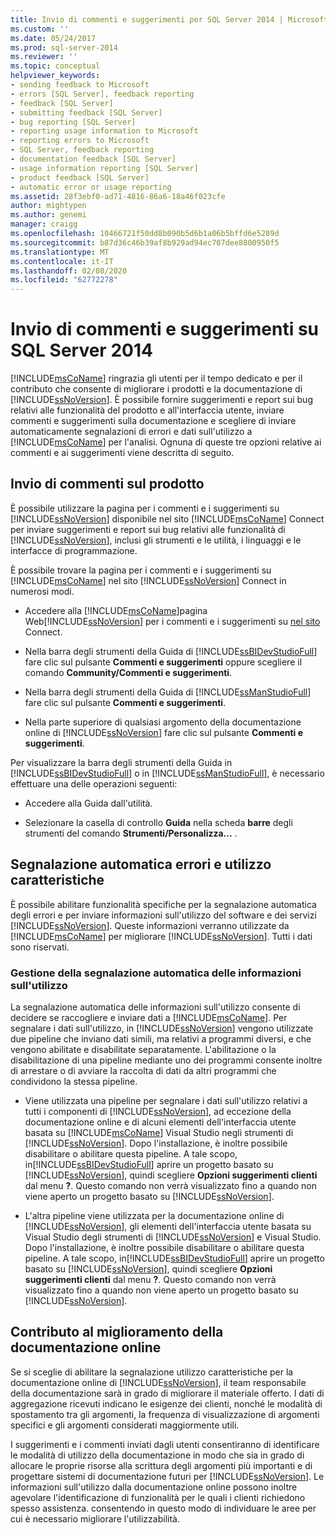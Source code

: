 ```yaml
---
title: Invio di commenti e suggerimenti per SQL Server 2014 | Microsoft Docs
ms.custom: ''
ms.date: 05/24/2017
ms.prod: sql-server-2014
ms.reviewer: ''
ms.topic: conceptual
helpviewer_keywords:
- sending feedback to Microsoft
- errors [SQL Server], feedback reporting
- feedback [SQL Server]
- submitting feedback [SQL Server]
- bug reporting [SQL Server]
- reporting usage information to Microsoft
- reporting errors to Microsoft
- SQL Server, feedback reporting
- documentation feedback [SQL Server]
- usage information reporting [SQL Server]
- product feedback [SQL Server]
- automatic error or usage reporting
ms.assetid: 28f3ebf0-ad71-4816-86a6-18a46f023cfe
author: mightypen
ms.author: genemi
manager: craigg
ms.openlocfilehash: 10466721f50dd8b090b5d6b1a06b5bffd6e5289d
ms.sourcegitcommit: b87d36c46b39af8b929ad94ec707dee8800950f5
ms.translationtype: MT
ms.contentlocale: it-IT
ms.lasthandoff: 02/08/2020
ms.locfileid: "62772278"
---
```

# <a name="providing-feedback-for-sql-server-2014"></a>Invio di commenti e suggerimenti su SQL Server 2014
  
  [!INCLUDE[msCoName](../includes/msconame-md.md)] ringrazia gli utenti per il tempo dedicato e per il contributo che consente di migliorare i prodotti e la documentazione di [!INCLUDE[ssNoVersion](../includes/ssnoversion-md.md)]. È possibile fornire suggerimenti e report sui bug relativi alle funzionalità del prodotto e all'interfaccia utente, inviare commenti e suggerimenti sulla documentazione e scegliere di inviare automaticamente segnalazioni di errori e dati sull'utilizzo a [!INCLUDE[msCoName](../includes/msconame-md.md)] per l'analisi. Ognuna di queste tre opzioni relative ai commenti e ai suggerimenti viene descritta di seguito.  
  
## <a name="submitting-feedback-about-the-product"></a>Invio di commenti sul prodotto  
 È possibile utilizzare la pagina per i commenti e i suggerimenti su [!INCLUDE[ssNoVersion](../includes/ssnoversion-md.md)] disponibile nel sito [!INCLUDE[msCoName](../includes/msconame-md.md)] Connect per inviare suggerimenti e report sui bug relativi alle funzionalità di [!INCLUDE[ssNoVersion](../includes/ssnoversion-md.md)], inclusi gli strumenti e le utilità, i linguaggi e le interfacce di programmazione.  
  
 È possibile trovare la pagina per i commenti e i suggerimenti su [!INCLUDE[msCoName](../includes/msconame-md.md)] nel sito [!INCLUDE[ssNoVersion](../includes/ssnoversion-md.md)] Connect in numerosi modi.  
  
-   Accedere alla [!INCLUDE[msCoName](../includes/msconame-md.md)]pagina Web[!INCLUDE[ssNoVersion](../includes/ssnoversion-md.md)] per i commenti e i suggerimenti su [ nel sito ](https://go.microsoft.com/fwlink/?linkid=34178) Connect.  
  
-   Nella barra degli strumenti della Guida di [!INCLUDE[ssBIDevStudioFull](../includes/ssbidevstudiofull-md.md)] fare clic sul pulsante **Commenti e suggerimenti** oppure scegliere il comando **Community/Commenti e suggerimenti**.  
  
-   Nella barra degli strumenti della Guida di [!INCLUDE[ssManStudioFull](../includes/ssmanstudiofull-md.md)] fare clic sul pulsante **Commenti e suggerimenti**.  
  
-   Nella parte superiore di qualsiasi argomento della documentazione online di [!INCLUDE[ssNoVersion](../includes/ssnoversion-md.md)] fare clic sul pulsante **Commenti e suggerimenti**.  
  
 Per visualizzare la barra degli strumenti della Guida in [!INCLUDE[ssBIDevStudioFull](../includes/ssbidevstudiofull-md.md)] o in [!INCLUDE[ssManStudioFull](../includes/ssmanstudiofull-md.md)], è necessario effettuare una delle operazioni seguenti:  
  
-   Accedere alla Guida dall'utilità.  
  
-   Selezionare la casella di controllo **Guida** nella scheda **barre** degli strumenti del comando **Strumenti/Personalizza...** .  
  
## <a name="automatic-error-and-usage-reporting"></a>Segnalazione automatica errori e utilizzo caratteristiche  
 È possibile abilitare funzionalità specifiche per la segnalazione automatica degli errori e per inviare informazioni sull'utilizzo del software e dei servizi [!INCLUDE[ssNoVersion](../includes/ssnoversion-md.md)]. Queste informazioni verranno utilizzate da [!INCLUDE[msCoName](../includes/msconame-md.md)] per migliorare [!INCLUDE[ssNoVersion](../includes/ssnoversion-md.md)]. Tutti i dati sono riservati.  
  
### <a name="managing-automatic-usage-reporting"></a>Gestione della segnalazione automatica delle informazioni sull'utilizzo  
 La segnalazione automatica delle informazioni sull'utilizzo consente di decidere se raccogliere e inviare dati a [!INCLUDE[msCoName](../includes/msconame-md.md)]. Per segnalare i dati sull'utilizzo, in [!INCLUDE[ssNoVersion](../includes/ssnoversion-md.md)] vengono utilizzate due pipeline che inviano dati simili, ma relativi a programmi diversi, e che vengono abilitate e disabilitate separatamente. L'abilitazione o la disabilitazione di una pipeline mediante uno dei programmi consente inoltre di arrestare o di avviare la raccolta di dati da altri programmi che condividono la stessa pipeline.  
  
-   Viene utilizzata una pipeline per segnalare i dati sull'utilizzo relativi a tutti i componenti di [!INCLUDE[ssNoVersion](../includes/ssnoversion-md.md)], ad eccezione della documentazione online e di alcuni elementi dell'interfaccia utente basata su [!INCLUDE[msCoName](../includes/msconame-md.md)] Visual Studio negli strumenti di [!INCLUDE[ssNoVersion](../includes/ssnoversion-md.md)]. Dopo l'installazione, è inoltre possibile disabilitare o abilitare questa pipeline. A tale scopo, in[!INCLUDE[ssBIDevStudioFull](../includes/ssbidevstudiofull-md.md)] aprire un progetto basato su [!INCLUDE[ssNoVersion](../includes/ssnoversion-md.md)], quindi scegliere **Opzioni suggerimenti clienti** dal menu **?**. Questo comando non verrà visualizzato fino a quando non viene aperto un progetto basato su [!INCLUDE[ssNoVersion](../includes/ssnoversion-md.md)].  
  
-   L'altra pipeline viene utilizzata per la documentazione online di [!INCLUDE[ssNoVersion](../includes/ssnoversion-md.md)], gli elementi dell'interfaccia utente basata su Visual Studio degli strumenti di [!INCLUDE[ssNoVersion](../includes/ssnoversion-md.md)] e Visual Studio. Dopo l'installazione, è inoltre possibile disabilitare o abilitare questa pipeline. A tale scopo, in[!INCLUDE[ssBIDevStudioFull](../includes/ssbidevstudiofull-md.md)] aprire un progetto basato su [!INCLUDE[ssNoVersion](../includes/ssnoversion-md.md)], quindi scegliere **Opzioni suggerimenti clienti** dal menu **?**. Questo comando non verrà visualizzato fino a quando non viene aperto un progetto basato su [!INCLUDE[ssNoVersion](../includes/ssnoversion-md.md)].  
  
## <a name="helping-build-a-better-books-online"></a>Contributo al miglioramento della documentazione online  
 Se si sceglie di abilitare la segnalazione utilizzo caratteristiche per la documentazione online di [!INCLUDE[ssNoVersion](../includes/ssnoversion-md.md)], il team responsabile della documentazione sarà in grado di migliorare il materiale offerto. I dati di aggregazione ricevuti indicano le esigenze dei clienti, nonché le modalità di spostamento tra gli argomenti, la frequenza di visualizzazione di argomenti specifici e gli argomenti considerati maggiormente utili.  
  
 I suggerimenti e i commenti inviati dagli utenti consentiranno di identificare le modalità di utilizzo della documentazione in modo che sia in grado di allocare le proprie risorse alla scrittura degli argomenti più importanti e di progettare sistemi di documentazione futuri per [!INCLUDE[ssNoVersion](../includes/ssnoversion-md.md)]. Le informazioni sull'utilizzo dalla documentazione online possono inoltre agevolare l'identificazione di funzionalità per le quali i clienti richiedono spesso assistenza. consentendo in questo modo di individuare le aree per cui è necessario migliorare l'utilizzabilità.  
  
  
